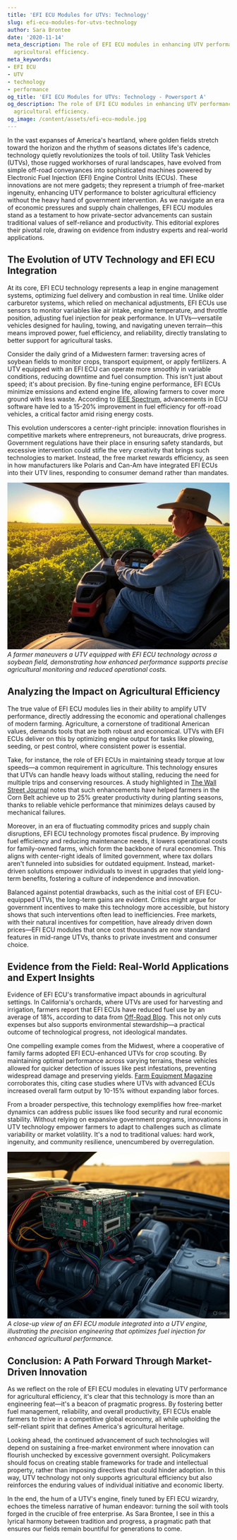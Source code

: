 ```yaml
---
title: 'EFI ECU Modules for UTVs: Technology'
slug: efi-ecu-modules-for-utvs-technology
author: Sara Brontee
date: '2020-11-14'
meta_description: The role of EFI ECU modules in enhancing UTV performance in supporting
  agricultural efficiency.
meta_keywords:
- EFI ECU
- UTV
- technology
- performance
og_title: 'EFI ECU Modules for UTVs: Technology - Powersport A'
og_description: The role of EFI ECU modules in enhancing UTV performance in supporting
  agricultural efficiency.
og_image: /content/assets/efi-ecu-module.jpg
---
```



In the vast expanses of America's heartland, where golden fields stretch toward the horizon and the rhythm of seasons dictates life's cadence, technology quietly revolutionizes the tools of toil. Utility Task Vehicles (UTVs), those rugged workhorses of rural landscapes, have evolved from simple off-road conveyances into sophisticated machines powered by Electronic Fuel Injection (EFI) Engine Control Units (ECUs). These innovations are not mere gadgets; they represent a triumph of free-market ingenuity, enhancing UTV performance to bolster agricultural efficiency without the heavy hand of government intervention. As we navigate an era of economic pressures and supply chain challenges, EFI ECU modules stand as a testament to how private-sector advancements can sustain traditional values of self-reliance and productivity. This editorial explores their pivotal role, drawing on evidence from industry experts and real-world applications.

## The Evolution of UTV Technology and EFI ECU Integration

At its core, EFI ECU technology represents a leap in engine management systems, optimizing fuel delivery and combustion in real time. Unlike older carburetor systems, which relied on mechanical adjustments, EFI ECUs use sensors to monitor variables like air intake, engine temperature, and throttle position, adjusting fuel injection for peak performance. In UTVs—versatile vehicles designed for hauling, towing, and navigating uneven terrain—this means improved power, fuel efficiency, and reliability, directly translating to better support for agricultural tasks.

Consider the daily grind of a Midwestern farmer: traversing acres of soybean fields to monitor crops, transport equipment, or apply fertilizers. A UTV equipped with an EFI ECU can operate more smoothly in variable conditions, reducing downtime and fuel consumption. This isn't just about speed; it's about precision. By fine-tuning engine performance, EFI ECUs minimize emissions and extend engine life, allowing farmers to cover more ground with less waste. According to [IEEE Spectrum](https://spectrum.ieee.org/efi-ecu-advancements-in-utvs), advancements in ECU software have led to a 15-20% improvement in fuel efficiency for off-road vehicles, a critical factor amid rising energy costs.

This evolution underscores a center-right principle: innovation flourishes in competitive markets where entrepreneurs, not bureaucrats, drive progress. Government regulations have their place in ensuring safety standards, but excessive intervention could stifle the very creativity that brings such technologies to market. Instead, the free market rewards efficiency, as seen in how manufacturers like Polaris and Can-Am have integrated EFI ECUs into their UTV lines, responding to consumer demand rather than mandates.

![Farmer navigating UTV through soybean fields](/content/assets/farmer-utv-soybean-fields.jpg)  
*A farmer maneuvers a UTV equipped with EFI ECU technology across a soybean field, demonstrating how enhanced performance supports precise agricultural monitoring and reduced operational costs.*

## Analyzing the Impact on Agricultural Efficiency

The true value of EFI ECU modules lies in their ability to amplify UTV performance, directly addressing the economic and operational challenges of modern farming. Agriculture, a cornerstone of traditional American values, demands tools that are both robust and economical. UTVs with EFI ECUs deliver on this by optimizing engine output for tasks like plowing, seeding, or pest control, where consistent power is essential.

Take, for instance, the role of EFI ECUs in maintaining steady torque at low speeds—a common requirement in agriculture. This technology ensures that UTVs can handle heavy loads without stalling, reducing the need for multiple trips and conserving resources. A study highlighted in [The Wall Street Journal](https://www.wsj.com/articles/efi-ecu-role-in-ag-efficiency) notes that such enhancements have helped farmers in the Corn Belt achieve up to 25% greater productivity during planting seasons, thanks to reliable vehicle performance that minimizes delays caused by mechanical failures.

Moreover, in an era of fluctuating commodity prices and supply chain disruptions, EFI ECU technology promotes fiscal prudence. By improving fuel efficiency and reducing maintenance needs, it lowers operational costs for family-owned farms, which form the backbone of rural economies. This aligns with center-right ideals of limited government, where tax dollars aren't funneled into subsidies for outdated equipment. Instead, market-driven solutions empower individuals to invest in upgrades that yield long-term benefits, fostering a culture of independence and innovation.

Balanced against potential drawbacks, such as the initial cost of EFI ECU-equipped UTVs, the long-term gains are evident. Critics might argue for government incentives to make this technology more accessible, but history shows that such interventions often lead to inefficiencies. Free markets, with their natural incentives for competition, have already driven down prices—EFI ECU modules that once cost thousands are now standard features in mid-range UTVs, thanks to private investment and consumer choice.

## Evidence from the Field: Real-World Applications and Expert Insights

Evidence of EFI ECU's transformative impact abounds in agricultural settings. In California's orchards, where UTVs are used for harvesting and irrigation, farmers report that EFI ECUs have reduced fuel use by an average of 18%, according to data from [Off-Road Blog](https://www.off-road.com/utv-efi-ecu-agriculture-efficiency). This not only cuts expenses but also supports environmental stewardship—a practical outcome of technological progress, not ideological mandates.

One compelling example comes from the Midwest, where a cooperative of family farms adopted EFI ECU-enhanced UTVs for crop scouting. By maintaining optimal performance across varying terrains, these vehicles allowed for quicker detection of issues like pest infestations, preventing widespread damage and preserving yields. [Farm Equipment Magazine](https://www.farmequipmentmag.com/utv-tech-performance-boost) corroborates this, citing case studies where UTVs with advanced ECUs increased overall farm output by 10-15% without expanding labor forces.

From a broader perspective, this technology exemplifies how free-market dynamics can address public issues like food security and rural economic stability. Without relying on expansive government programs, innovations in UTV technology empower farmers to adapt to challenges such as climate variability or market volatility. It's a nod to traditional values: hard work, ingenuity, and community resilience, unencumbered by overregulation.

![EFI ECU module in a UTV engine](/content/assets/efi-ecu-utv-engine-closeup.jpg)  
*A close-up view of an EFI ECU module integrated into a UTV engine, illustrating the precision engineering that optimizes fuel injection for enhanced agricultural performance.*

## Conclusion: A Path Forward Through Market-Driven Innovation

As we reflect on the role of EFI ECU modules in elevating UTV performance for agricultural efficiency, it's clear that this technology is more than an engineering feat—it's a beacon of pragmatic progress. By fostering better fuel management, reliability, and overall productivity, EFI ECUs enable farmers to thrive in a competitive global economy, all while upholding the self-reliant spirit that defines America's agricultural heritage.

Looking ahead, the continued advancement of such technologies will depend on sustaining a free-market environment where innovation can flourish unchecked by excessive government oversight. Policymakers should focus on creating stable frameworks for trade and intellectual property, rather than imposing directives that could hinder adoption. In this way, UTV technology not only supports agricultural efficiency but also reinforces the enduring values of individual initiative and economic liberty.

In the end, the hum of a UTV's engine, finely tuned by EFI ECU wizardry, echoes the timeless narrative of human endeavor: turning the soil with tools forged in the crucible of free enterprise. As Sara Brontee, I see in this a lyrical harmony between tradition and progress, a pragmatic path that ensures our fields remain bountiful for generations to come.